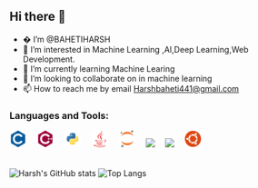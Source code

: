 ## Hi there 👋 

- � I’m @BAHETIHARSH
- 👀 I’m interested in Machine Learning ,AI,Deep Learning,Web Development.
- 🌱 I’m currently learning Machine Learing
- 💞️ I’m looking to collaborate on in machine learning
- 📫 How to reach me by email Harshbaheti441@gmail.com

<!---
BAHETIHARSH/BAHETIHARSH is a ✨ special ✨ repository because its `README.md` (this file) appears on your GitHub profile.
You can click the Preview link to take a look at your changes.
--->


### Languages and Tools:

<img height="30" src="https://github.com/devicons/devicon/blob/master/icons/c/c-plain.svg">&emsp;
<img height="30" src="https://github.com/devicons/devicon/blob/master/icons/cplusplus/cplusplus-plain.svg">&emsp;
<img height="30" src="https://raw.githubusercontent.com/github/explore/80688e429a7d4ef2fca1e82350fe8e3517d3494d/topics/python/python.png">&emsp;
<img height="30" src="https://github.com/devicons/devicon/blob/master/icons/java/java-plain.svg">&emsp;
<img height="30" src="https://github.com/devicons/devicon/blob/master/icons/jupyter/jupyter-original.svg">&emsp;
<img height="30" src="https://www.vectorlogo.zone/logos/opencv/opencv-icon.svg">&emsp;
<img height="30" src="https://www.vectorlogo.zone/logos/git-scm/git-scm-icon.svg">&emsp;
<img height="30" src="https://github.com/devicons/devicon/blob/master/icons/ubuntu/ubuntu-plain.svg">&emsp;  
<br><br> 
![Harsh's GitHub stats](https://github-readme-stats.vercel.app/api?username=BAHETIHARSH&show_icons=true&theme=prussian)
![Top Langs](https://github-readme-stats.vercel.app/api/top-langs/?username=BAHETIHARSH&hide=TeX&layout=compact&theme=prussian)

